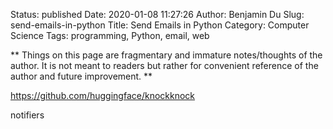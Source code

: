Status: published
Date: 2020-01-08 11:27:26
Author: Benjamin Du
Slug: send-emails-in-python
Title: Send Emails in Python
Category: Computer Science
Tags: programming, Python, email, web

**
Things on this page are fragmentary and immature notes/thoughts of the author.
It is not meant to readers but rather for convenient reference of the author and future improvement.
**

https://github.com/huggingface/knockknock

notifiers

